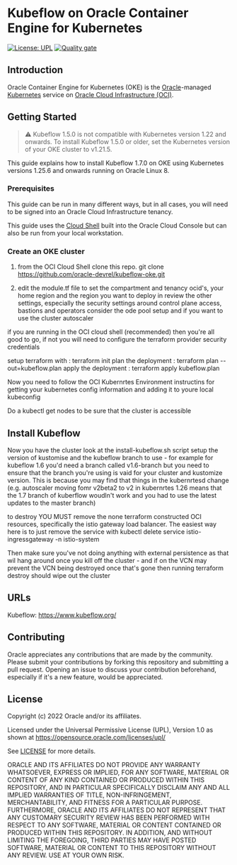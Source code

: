# Kubeflow on Oracle Container Engine for Kubernetes

[uri-kubernetes]: https://kubernetes.io/
[uri-oci]: https://cloud.oracle.com/cloud-infrastructure
[uri-oracle]: https://www.oracle.com

[![License: UPL](https://img.shields.io/badge/license-UPL-green)](https://img.shields.io/badge/license-UPL-green) [![Quality gate](https://sonarcloud.io/api/project_badges/quality_gate?project=oracle-devrel_kubeflow-oke)](https://sonarcloud.io/dashboard?id=oracle-devrel_kubeflow-oke)

## Introduction

Oracle Container Engine for Kubernetes (OKE) is the [Oracle][uri-oracle]-managed [Kubernetes][uri-kubernetes] service on [Oracle Cloud Infrastructure (OCI)][uri-oci].

## Getting Started

> ⚠️ Kubeflow 1.5.0 is not compatible with Kubernetes version 1.22 and onwards. To install Kubeflow 1.5.0 or older, set the Kubernetes version of your OKE cluster to v1.21.5.

This guide explains how to install Kubeflow 1.7.0 on OKE using Kubernetes versions 1.25.6 and onwards running on Oracle Linux 8.

<!-- ## Installation -->

<!-- This section describes how to create a Kubernetes cluster using OKE, access OKE, install Kubeflow and expose Kubeflow Dashboard. -->

### Prerequisites

This guide can be run in many different ways, but in all cases, you will need to be signed into an Oracle Cloud Infrastructure tenancy.

This guide uses the [Cloud Shell](https://docs.oracle.com/en-us/iaas/Content/API/Concepts/devcloudshellintro.htm) built into the Oracle Cloud Console but can also be run from your local workstation.

### Create an OKE cluster

1. from the OCI Cloud Shell clone this repo.
git clone https://github.com/oracle-devrel/kubeflow-oke.git

1. edit the module.tf file to set the  compartment and tenancy ocid's, your home region and the region you want to deploy in review the other settings, especially the security settings around control plane access, bastions and operators
consider the ode pool setup and if you want to use the cluster autoscaler

if you are running in the OCI cloud shell (recommended) then you're all good to go, if not you will need to configure the terraform provider security credentials

setup terraform with : terraform init
plan the deployment : terraform plan --out=kubeflow.plan
apply the deployment : terraform apply kubeflow.plan

Now you need to follow the OCI Kubernrtes Environment instructins for getting your kubernetes config information and adding it to youre local kubeconfig

Do a kubectl get nodes to be sure that the cluster is accessible

## Install Kubeflow

Now you have the cluster look at the install-kubeflow.sh script
setup the version of kustomise and the kubeflow branch to use - for example for kubeflow 1.6 you'd need a branch called v1.6-branch but you need to ensure that the branch you're using is vaid for your cluster and kustomize version. This is because you may find that things in the kubernrtesd change (e.g. autoscaler moving fomr v2beta2 to v2 in kubernrtes 1.26 means that the 1.7 branch of kuberflow woudln't work and you had to use the latest updates to the master branch)


to destroy YOU MUST remove the none terraform constructed OCI resources, specifically the istio gateway load balancer. The easiest way here is to just remove the service with
kubectl delete service istio-ingressgateway  -n istio-system

Then make sure you've not doing anything with external persistence as that wil hang around once you kill off the cluster - and if on the VCN may prevent the VCN being destroyed
once that's gone then running terraform destroy should wipe out the cluster

## URLs

Kubeflow: <https://www.kubeflow.org/>

## Contributing

Oracle appreciates any contributions that are made by the community. Please submit your contributions by forking this repository and submitting a pull request. Opening an issue to discuss your contribution beforehand, especially if it's a new feature, would be appreciated.

## License

Copyright (c) 2022 Oracle and/or its affiliates.

Licensed under the Universal Permissive License (UPL), Version 1.0 as shown at https://opensource.oracle.com/licenses/upl/

See [LICENSE](LICENSE) for more details.

ORACLE AND ITS AFFILIATES DO NOT PROVIDE ANY WARRANTY WHATSOEVER, EXPRESS OR IMPLIED, FOR ANY SOFTWARE, MATERIAL OR CONTENT OF ANY KIND CONTAINED OR PRODUCED WITHIN THIS REPOSITORY, AND IN PARTICULAR SPECIFICALLY DISCLAIM ANY AND ALL IMPLIED WARRANTIES OF TITLE, NON-INFRINGEMENT, MERCHANTABILITY, AND FITNESS FOR A PARTICULAR PURPOSE. FURTHERMORE, ORACLE AND ITS AFFILIATES DO NOT REPRESENT THAT ANY CUSTOMARY SECURITY REVIEW HAS BEEN PERFORMED WITH RESPECT TO ANY SOFTWARE, MATERIAL OR CONTENT CONTAINED OR PRODUCED WITHIN THIS REPOSITORY. IN ADDITION, AND WITHOUT LIMITING THE FOREGOING, THIRD PARTIES MAY HAVE POSTED SOFTWARE, MATERIAL OR CONTENT TO THIS REPOSITORY WITHOUT ANY REVIEW. USE AT YOUR OWN RISK.